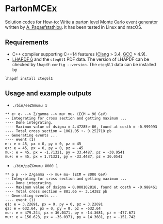 # PartonMCEx

Solution codes for [How-to: Write a parton level Monte Carlo event generator](https://arxiv.org/abs/1412.4677) written by [A. Papaefstathiou](http://www.physik.uzh.ch/~andreasp/). It has been tested in Linux and macOS.

## Requirements

* C++ compiler supporting C++14 features ([Clang](http://clang.llvm.org/cxx_status.html) > 3.4, [GCC](https://gcc.gnu.org/projects/cxx-status.html) > 4.9).
* [LHAPDF 6](http://lhapdf.hepforge.org/) and the `cteq6l1` PDF data. The version of LHAPDF can be checked by `lhapdf-config --version`. The `cteq6l1` data can be installed by

``` shell
lhapdf install cteq6l1
```

## Usage and example outputs

* `./bin/eeZGmumu 1`

```
** e+ e- --> Z/gamma --> mu+ mu- (ECM = 90 GeV)
-- Integrating for cross section and getting maximum ...
---- Done integrating.
---- Maximum value of dsigma = 4.47285e-06, found at costh = -0.999993
---- Total cross section = 1061.05 +- 0.252718 pb
-- Generating events ...
---- event (1)
e-: e = 45, px = 0, py = 0, pz = 45
e+: e = 45, px = 0, py = 0, pz = -45
mu-: e = 45, px = -1.71321, py = 33.4487, pz = -30.0541
mu+: e = 45, px = 1.71321, py = -33.4487, pz = 30.0541
```

* `./bin/ppZGmumu 8000 1`

```
** p p --> Z/gamma --> mu+ mu- (ECM = 8000 GeV)
-- Integrating for cross section and getting maximum ...
---- Done integrating.
---- Maximum value of dsigma = 0.000102818, found at costh = -0.988461
---- Total cross section = 881.66 +- 3.14382 pb
-- Generating events ...
---- event (1)
q1: e = 3.22691, px = 0, py = 0, pz = 3.22691
q2: e = 632.64, px = 0, py = 0, pz = -632.64
mu-: e = 479.244, px = 36.0371, py = -14.3681, pz = -477.671
mu+: e = 156.623, px = -36.0371, py = 14.3681, pz = -151.742
```
